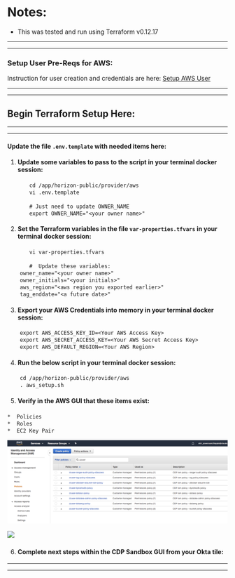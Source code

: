 # Notes:
*  This was tested and run using Terraform v0.12.17

---
---

###   Setup User Pre-Reqs for AWS:

Instruction for user creation and credentials are here:  [Setup AWS User](https://github.com/tlepple/horizon-public-how2/blob/master/provider/aws/aws_user.md)

---
---

##  Begin Terraform Setup Here:

---
---

####  Update the file `.env.template` with needed items here:

1.    #### Update some variables to pass to the script in your terminal docker session:

``` 
       cd /app/horizon-public/provider/aws
       vi .env.template

       # Just need to update OWNER_NAME
       export OWNER_NAME="<your owner name>"

```

2.    #### Set the  Terraform variables in the file `var-properties.tfvars` in your terminal docker session:

```
       vi var-properties.tfvars

       #  Update these variables:
	owner_name="<your owner name>"
	owner_initials="<your initials>"
	aws_region="<aws region you exported earlier>"
	tag_enddate="<a future date>"

```

3.    ####  Export your AWS Credentials into memory in your terminal docker session:

```
	export AWS_ACCESS_KEY_ID=<Your AWS Access Key>
	export AWS_SECRET_ACCESS_KEY=<Your AWS Secret Access Key>
	export AWS_DEFAULT_REGION=<Your AWS Region>
```

4.    #### Run the below script in your terminal docker session:

```
	cd /app/horizon-public/provider/aws
	. aws_setup.sh

```

5.   #### Verify in the AWS GUI that these items exist:

	*  Policies
	*  Roles
	*  EC2 Key Pair 
![](./images/zzuserPolicies.png)

![](./images/zzueserRoles.png)

6.   ####  Complete next steps within the CDP Sandbox GUI from your Okta tile:


---
---
